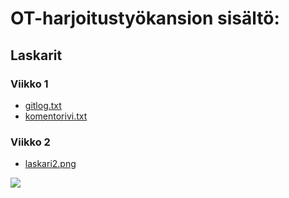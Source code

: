 # OT-harjoitustyökansion sisältö: 
##  Laskarit

### Viikko 1 
- <a href="https://github.com/VirtualAkseli/ot-harjoitustyo/blob/master/laskarit/viikko1/gitlog.txt"> gitlog.txt </a> 
- <a href="https://github.com/VirtualAkseli/ot-harjoitustyo/blob/master/laskarit/viikko1/komentorivi.txt"> komentorivi.txt </a> 

### Viikko 2 

- <a href="https://github.com/VirtualAkseli/ot-harjoitustyo/blob/master/laskarit/viikko2/laskari2.png"> laskari2.png </a> 

<img src="https://proxy.duckduckgo.com/iu/?u=https%3A%2F%2Fi.pinimg.com%2Foriginals%2Fcb%2F0c%2F48%2Fcb0c488ec442345065ca70fc0d60dfbf.gif&f=1"/>


